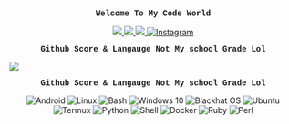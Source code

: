 <p align="center" style="font-family: courier;">
    <b>Welcome To My Code World</b>

</p>


<p align="center">
  <!-- GitHub Profile Followers Badge -->
  <a href="https://github.com/iamunixtz">
    <img src="https://img.shields.io/github/followers/iamunixtz?style=social&label=Follow&color=brightgreen" />
  </a>

  <!-- GitHub Profile Stars Badge -->
  <a href="https://github.com/iamunixtz">
    <img src="https://img.shields.io/github/stars/iamunixtz?style=social&label=Stars&color=blue" />
  </a>

  <!-- GitHub Profile Visitors Badge -->
  <a href="https://github.com/iamunixtz">
    <img src="https://hits.seeyoufarm.com/api/count/incr/badge.svg?url=https%3A%2F%2Fgithub.com%2Fiamunixtz&title=Visitors&count_bg=%230073EB" />
  </a>

  <!-- Instagram Badge -->
  <a href="https://www.instagram.com/unixtz">
    <img alt="Instagram" src="https://img.shields.io/badge/Instagram-Follow%20Me-red?style=social&logo=instagram" />
  </a>
</p>
<p align="center" style="font-family: courier;">
    <b>Github Score & Langauge Not My school Grade Lol</b>

</p>

<!-- GitHub Score & Language Used -->
  <a href="https://wangchujiang.com/">
    <img src="https://github-readme-stats-one-mu-82.vercel.app/api?username=iamunixtz&show_icons=true&icon_color=805AD5&text_color=718096&bg_color=ffffff&hide_title=true&hide_border=true&hide=contribs,issues" />
  </a>
</p>

<p align="center" style="font-family: courier;">
    <b>Github Score & Langauge Not My school Grade Lol</b>

</p>
<p align="center">
  <!-- Platforms -->
  <img alt="Android" src="https://img.shields.io/badge/Android-3DDC84?style=flat-square&logo=android&logoColor=white" />
  <img alt="Linux" src="https://img.shields.io/badge/Linux-FCC624?style=flat-square&logo=linux&logoColor=black" />
  <img alt="Bash" src="https://img.shields.io/badge/Bash-4EAA25?style=flat-square&logo=gnu-bash&logoColor=white" />
  <img alt="Windows 10" src="https://img.shields.io/badge/Windows-0078D6?style=flat-square&logo=windows&logoColor=white" />
  
  <!-- Operating Systems -->
  <img alt="Blackhat OS" src="https://img.shields.io/badge/Blackhat-000000?style=flat-square&logo=linux&logoColor=white" />
  <img alt="Ubuntu" src="https://img.shields.io/badge/Ubuntu-E95420?style=flat-square&logo=ubuntu&logoColor=white" />
  <img alt="Termux" src="https://img.shields.io/badge/Termux-21BA4C?style=flat-square&logo=linux&logoColor=white" />
  
  <!-- Programming Languages -->
  <img alt="Python" src="https://img.shields.io/badge/Python-3776AB?style=flat-square&logo=python&logoColor=white" />
  <img alt="Shell" src="https://img.shields.io/badge/Shell-5391FE?style=flat-square&logo=gnu-bash&logoColor=white" />
  <img alt="Docker" src="https://img.shields.io/badge/Docker-2496ED?style=flat-square&logo=docker&logoColor=white" />
  <img alt="Ruby" src="https://img.shields.io/badge/Ruby-CC342D?style=flat-square&logo=ruby&logoColor=white" />
  <img alt="Perl" src="https://img.shields.io/badge/Perl-39457E?style=flat-square&logo=perl&logoColor=white" />
</p>
